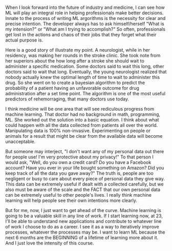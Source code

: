 When I look forward into the future of industry and medicine, I can see how ML will play an integral 
role in helping professionals make better decisions. Innate to the process of writing ML argorithms 
is the necessity for clear and precise intention. The developer always has to ask himself/herself 
"What is my intension?" or "What am I trying to accomplish?" So often, professionals get lost in the
actions and chaos of their jobs that they forget what their actual purpose is. 

Here is a good story of illustrate my point. A neurologist, while in her residency, was making her rounds
in the stroke clinic. She took note from her superiors about the how long after a stroke she should wait to 
administer a specific medication. Some doctors said to wait this long, other doctors said to wait that long. 
Eventually, the young neurologist realized that nobody actually knew the optimal length of time to wait to
administer this drug. So she went on to create a bayesian algorithm to predict the probability of a patient
having an unfavorable outcome for drug administration after a set time point. The algorithm is one of the most useful 
predictors of rehemorraging, that many doctors use today. 

I think medicine will be one area that will see rediculous progress from machine learning. That doctor had no background
in math, programming, ML. She worked out the solution into a basic equation. I think about what could happen with all
the data collected from patients all over the world. Manipulating data is 100% non-invasive. Experimenting on people
or animals for a result that might be clear from the available data will become unacceptable. 

But someone may interject, "I don't want any of my personal data out there for people use! I'm very protective about my 
privacy!" To that person I would ask, "Well, do you own a credit card? Do you have a Facebook account? Have you ever 
in your life bought something on Amazon? Did you keep track of all the data you gave away?" The truth is, people are
too negligent or busy to care about every piece of personal data they give way. This data can be extremely useful if 
dealt with a collected carefully, but we also must be aware of the scale and the FACT that our own personal data
can be extremely useful to other people's lives. I really think machine learning will help people see their
own intentions more clearly. 

But for me, now, I just want to get ahead of the curve. Machine learning is going to be a valuable skill in any line
of work. If I start learning now, at 23, I'll be able to understand new applications and contribute to whatever 
line of work I choose to do as a career. I see it as a way to iteratively improve processes, whatever the processes
may be. I want to learn ML because the next 6 months are the BEGINNING of a lifetime of learning more about it. And I 
just love the intensity of this course. 

